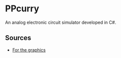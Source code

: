 # PPcurry
An analog electronic circuit simulator developed in C#.

## Sources 
* [For the graphics](https://commons.wikimedia.org/wiki/File:Gallery_of_SVG_circuit_components.svg)
